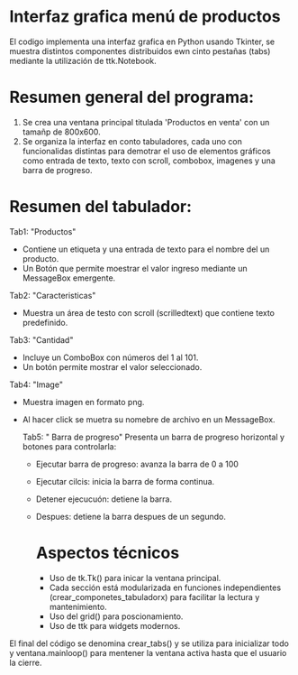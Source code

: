 # Interfaz grafica menú de productos
El codigo implementa una interfaz grafica en Python usando Tkinter, se muestra distintos componentes distribuidos ewn cinto pestañas (tabs) mediante la utilización de ttk.Notebook.

# Resumen general del programa:
1. Se crea una ventana principal titulada 'Productos en venta' con un tamañp de 800x600.
2. Se organiza la interfaz en conto tabuladores, cada uno con funcionalidas distintas para demotrar el uso de elementos gráficos como entrada de texto, texto con scroll, combobox, imagenes y una barra de progreso.

# Resumen del tabulador:

Tab1: "Productos"
- Contiene un etiqueta y una entrada de texto para el nombre del un producto.
- Un Botón que permite moestrar el valor ingreso mediante un MessageBox emergente.

Tab2: "Caracteristicas"
- Muestra un área de testo con scroll (scrilledtext) que contiene texto predefinido.

Tab3: "Cantidad"
- Incluye un ComboBox con números del 1 al 101.
- Un botón permite mostrar el valor seleccionado.

Tab4: "Image"
- Muestra imagen en formato png.
- Al hacer click se muetra su nomebre de archivo en un MessageBox.

  Tab5: " Barra de progreso"
  Presenta un barra de progreso horizontal y botones para controlarla:
  - Ejecutar barra de progreso: avanza la barra de 0 a 100
  - Ejecutar cilcis: inicia la barra de forma continua.
  - Detener ejecucuón: detiene la barra.
  - Despues: detiene la barra despues de un segundo.
 
    # Aspectos técnicos
    - Uso de tk.Tk() para inicar la ventana principal.
    - Cada sección está modularizada en funciones independientes (crear_componetes_tabuladorx) para facilitar la lectura y mantenimiento.
    - Uso del grid() para poscionamiento.
    - Uso de ttk para widgets modernos.

El final del código se denomina crear_tabs() y se utiliza para inicializar todo y ventana.mainloop() para mentener la ventana activa hasta que el usuario la cierre.
